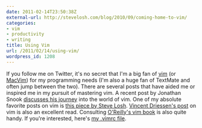 ```yaml
---
date: 2011-02-14T23:50:38Z
external-url: http://stevelosh.com/blog/2010/09/coming-home-to-vim/
categories:
- vim
- productivity
- writing
title: Using Vim
url: /2011/02/14/using-vim/
wordpress_id: 1208
---
```


If you follow me on Twitter, it's no secret that I'm a big fan of <a href="http://www.vim.org/">vim</a> (or <a href="http://code.google.com/p/macvim/">MacVim</a>) for my programming needs (I'm also a huge fan of TextMate and often jump between the two). There are several posts that have aided me or inspired me in my pursuit of mastering vim. A recent post by Jonathan Snook <a href="http://snook.ca/archives/other/word-of-vim">discusses his journey</a> into the world of vim. One of my absolute favorite posts on vim is <a href="http://stevelosh.com/blog/2010/09/coming-home-to-vim/">this piece by Steve Losh</a>. <a href="http://nvie.com/posts/how-i-boosted-my-vim/">Vincent Driessen's post</a> on vim is also an excellent read. Consulting <a href="http://www.amazon.com/gp/product/059652983X?ie=UTF8&tag=jasohepp-20&linkCode=as2&camp=1789&creative=390957&creativeASIN=059652983X">O'Reilly's vim book</a> is also quite handy. If you're interested, here's <a href="https://github.com/hepplerj/vimrc">my .vimrc file</a>.
